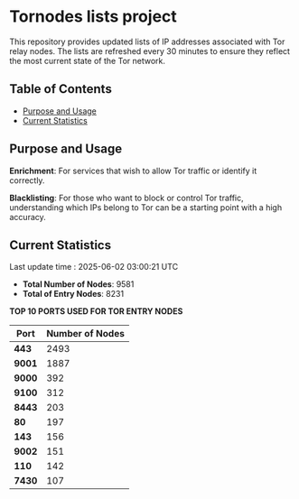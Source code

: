 # Tornodes lists project

This repository provides updated lists of IP addresses associated with Tor relay nodes. The lists are refreshed every 30 minutes to ensure they reflect the most current state of the Tor network.

## Table of Contents

- [Purpose and Usage](#purpose-and-usage)
- [Current Statistics](#current-statistics)


## Purpose and Usage

**Enrichment**: For services that wish to allow Tor traffic or identify it correctly.

**Blacklisting**: For those who want to block or control Tor traffic, understanding which IPs belong to Tor can be a starting point with a high accuracy.

## Current Statistics

Last update time : 2025-06-02 03:00:21 UTC

- **Total Number of Nodes**: 9581
- **Total of Entry Nodes**: 8231

**TOP 10 PORTS USED FOR TOR ENTRY NODES**

| **Port** | **Number of Nodes** |
|------|-----------------|
| **443**   | 2493  |
| **9001**   | 1887  |
| **9000**   | 392  |
| **9100**   | 312  |
| **8443**   | 203  |
| **80**   | 197  |
| **143**   | 156  |
| **9002**   | 151  |
| **110**   | 142  |
| **7430**   | 107  |

